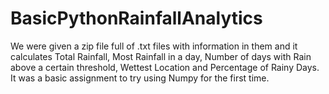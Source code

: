 # BasicPythonRainfallAnalytics
We were given a zip file full of .txt files with information in them and it calculates Total Rainfall, Most Rainfall in a day, Number of days with Rain above a certain threshold, Wettest Location and Percentage of Rainy Days. It was a basic assignment to try using Numpy for the first time.
